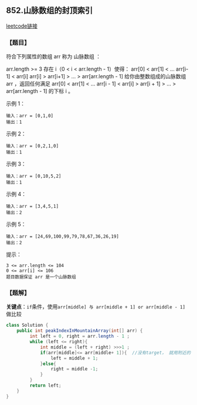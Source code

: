 ## 852.山脉数组的封顶索引

[leetcode链接](https://leetcode-cn.com/problems/peak-index-in-a-mountain-array/)

### 【题目】

符合下列属性的数组 arr 称为 山脉数组 ：

arr.length >= 3
存在 i（0 < i < arr.length - 1）使得：
arr[0] < arr[1] < ... arr[i-1] < arr[i]
arr[i] > arr[i+1] > ... > arr[arr.length - 1]
给你由整数组成的山脉数组 arr ，返回任何满足 arr[0] < arr[1] < ... arr[i - 1] < arr[i] > arr[i + 1] > ... > arr[arr.length - 1] 的下标 i 。

 示例 1：

```
输入：arr = [0,1,0]
输出：1
```


示例 2：

```
输入：arr = [0,2,1,0]
输出：1
```

示例 3：

````
输入：arr = [0,10,5,2]
输出：1
````


示例 4：

```
输入：arr = [3,4,5,1]
输出：2
```

示例 5：

```
输入：arr = [24,69,100,99,79,78,67,36,26,19]
输出：2
```

提示：

```
3 <= arr.length <= 104
0 <= arr[i] <= 106
题目数据保证 arr 是一个山脉数组
```

### 【题解】

**关键点**：`if`条件，使用`arr[middle] 与 arr[middle + 1] or arr[middle - 1] `做比较

```java
class Solution {
    public int peakIndexInMountainArray(int[] arr) {
         int left = 0, right = arr.length - 1 ;
         while (left <= right){
             int middle = (left + right) >>>1 ;
             if(arr[middle]<= arr[middle+ 1]){  //没有target， 就用附近的两个值做对比
                 left = middle + 1;
             }else{
                 right = middle -1;
             }
         }
         return left;
    }
}
```

